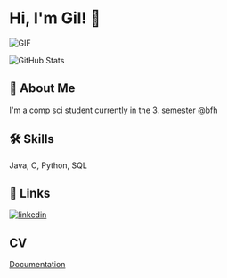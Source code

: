 
# Hi, I'm Gil! 👋
![GIF](https://media.giphy.com/media/3kPDmoWdBpQPNhCnUG/giphy.gif)

![GitHub Stats](https://github-readme-stats.vercel.app/api?username=Time19&theme=dark&show_icons=true&hide_border=true&count_private=true) 


## 🚀 About Me
I'm a comp sci student currently in the 3. semester @bfh 





## 🛠 Skills
Java, C, Python, SQL





## 🔗 Links

[![linkedin](https://img.shields.io/badge/linkedin-0A66C2?style=for-the-badge&logo=linkedin&logoColor=white)](https://www.linkedin.com/in/gil-pauchard-243a99287/)



## CV
[Documentation](https://linktodocumentation)

